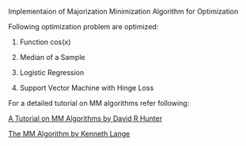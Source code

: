 Implementaion of Majorization Minimization Algorithm for Optimization




Following optimization problem are optimized:

1) Function cos(x)

2) Median of a Sample

3) Logistic Regression

4) Support Vector Machine with Hinge Loss


For a detailed tutorial on MM algorithms refer following:


[A Tutorial on MM Algorithms by David R Hunter](http://yaroslavvb.com/papers/hunter-tutorial.pdf)

[The MM Algorithm by Kenneth Lange](https://www.stat.berkeley.edu/~aldous/Colloq/lange-talk.pdf)


